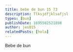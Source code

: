 ```yaml
---
title: bebe de bun 15 73
description: Tlksjdfjklsafjsl
types: [bun]
publishDate: 1695502521898
author: jes015
relatedPosts: [hola]
---
```


Bebe de bun
